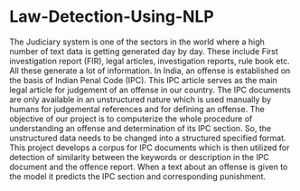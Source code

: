 # Law-Detection-Using-NLP
The Judiciary system is one of the sectors in the world where a high number of text data is getting
generated day by day. These include First investigation report (FIR), legal articles, investigation
reports, rule book etc. All these generate a lot of information. In India, an offense is established on the
basis of Indian Penal Code (IPC). This IPC article serves as the main legal article for judgement of an
offense in our country. The IPC documents are only available in an unstructured nature which is used
manually by humans for judgemental references and for defining an offense.
The objective of our project is to computerize the whole procedure of understanding an offense and
determination of its IPC section. So, the unstructured data needs to be changed into a structured
specified format. This project develops a corpus for IPC documents which is then utilized for detection
of similarity between the keywords or description in the IPC document and the offence report. When a
text about an offense is given to the model it predicts the IPC section and corresponding punishment.
